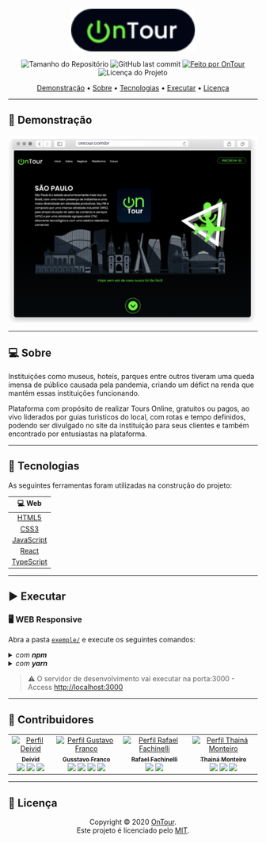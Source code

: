 <p align="center">
  <img alt="OnTour" src=".github/banner.svg" width="250px"/>
<p>

<p align="center"> 
  <img alt="Tamanho do Repositório" src="https://img.shields.io/github/repo-size/rafaelfachinelli/OnTour?color=219653&style=for-the-badge">
  <img alt="GitHub last commit" src="https://img.shields.io/github/last-commit/rafaelfachinelli/OnTour?color=219653&style=for-the-badge">
  <a href="https://github.com/rafaelfachinelli">
    <img alt="Feito por OnTour" src="https://img.shields.io/badge/Desenvolvedor-OnTour-%219653?color=219653&style=for-the-badge">
  </a>
  <img alt="Licença do Projeto" src="https://img.shields.io/github/license/rafaelfachinelli/OnTour?color=219653&style=for-the-badge"/>
<p>

<p align="center">
 <a href="#movie_camera-demonstração">Demonstração</a> •
 <a href="#computer-sobre">Sobre</a> •
 <a href="#hammer-tecnologias">Tecnologias</a> •
 <a href="#arrow_forward-executar">Executar</a> •
 <a href="#page_facing_up-licença">Licença</a>
</p>

---
## :movie_camera: **Demonstração**

<p align="center">
  <kbd><a href="https://rafaelfachinelli.github.io/OnTour/" target="_blank"><img alt="OnTour" src=".github/desktop_demo.png"/></a></kbd>
<p>
  
---
## :computer: Sobre

Instituições como museus, hoteís, parques entre outros tiveram uma queda imensa de público causada pela pandemia, criando um défict na renda que mantém essas instituições funcionando.

Plataforma com propósito de realizar Tours Online, gratuitos ou pagos, ao vivo liderados por guias turisticos do local, com rotas e tempo definidos, podendo ser divulgado no site da instituição para seus clientes e também encontrado por entusiastas na plataforma.

---
## :hammer: **Tecnologias**

As seguintes ferramentas foram utilizadas na construção do projeto:

<div align="center">

|:computer: Web|
|:---:|
|[HTML5](https://developer.mozilla.org/pt-BR/docs/Web/HTML/HTML5)	|
|[CSS3](https://developer.mozilla.org/pt-BR/docs/Archive/CSS3)		|
|[JavaScript](https://www.ecma-international.org/publications/standards/Ecma-262.htm)|
|[React](https://reactjs.org)|
|[TypeScript](https://www.typescriptlang.org)|

</div>

---
## :arrow_forward: **Executar**

### :desktop_computer: **WEB Responsive**

Abra a pasta [`exemple/`](exemple/) e execute os seguintes comandos:

<details>
  <summary><i>com <b>npm</b></i></summary>
  
  ```bash
  # Instalar dependências
  $ npm install

  # Iniciar o servidor de desenvolvimento
  $ npm start
  ```
  
</details>

<details>
  <summary><i>com <b>yarn</b></i></summary>
  
  ```bash
  # Instalar dependências
  $ yarn

  # Iniciar o servidor de desenvolvimento
  $ yarn start

  ```

</details>

> ⚠️ O servidor de desenvolvimento vai executar na porta:3000 - Access <http://localhost:3000>

---
## :muscle: **Contribuidores**

<div align="center">

<!-- prettier-ignore-start -->
<!-- markdownlint-disable -->

<table>
  <tr>
    <td align="center">
      <a href="https://PORTFOLIOURL.COM">
        <img src="https://avatars1.githubusercontent.com/u/9919?s=200&v=4" width="100px;" alt="Perfil Deivid"/><br />
        <sub><b>Deivid</b></sub>
      </a>
      <br/>
      <a href="https://www.linkedin.com/in/CONTRIBUTORNAME" title="LinkedIn"><img src="https://simpleicons.org/icons/linkedin.svg" width="20px"/></a>
      <a href="https://github.com/CONTRIBUTORNAME" title="GitHub"><img src="https://simpleicons.org/icons/github.svg" width="20px"/></a>
      <a href="https://www.instagram.com/mont_thaina/" title="Instagram"><img src="https://simpleicons.org/icons/instagram.svg" width="20px"/></a>
    </td>
    <td align="center">
      <a href="https://www.linkedin.com/in/gfrancodev">
        <img src="https://avatars2.githubusercontent.com/u/68759427?s=460&u=84e8250c02de21177ac7e01a2e169ea613ef0c07&v=4" width="100px;" alt="Perfil Gustavo Franco"/><br />
        <sub><b>Gusstavo Franco</b></sub>
      </a>
      <br/>
      <a href="https://www.linkedin.com/in/gfrancodev" title="LinkedIn"><img src="https://simpleicons.org/icons/linkedin.svg" width="20px"/></a>
      <a href="https://github.com/gfrancodev" title="GitHub"><img src="https://simpleicons.org/icons/github.svg" width="20px"/></a>
      <a href="https://www.behance.net/gfrancodev" title="Behance"><img src="https://simpleicons.org/icons/behance.svg" width="20px"/></a>
      <a href="https://www.instagram.com/gfrancodev" title="Instagram"><img src="https://simpleicons.org/icons/instagram.svg" width="20px"/></a>
    </td>
    <td align="center">
      <a href="https://github.com/rafaelfachinelli">
        <img src="https://avatars2.githubusercontent.com/u/19878139?s=460&u=363cb967c17e13003de2cbb894771bbb51ac2eb1&v=4" width="100px;" alt="Perfil Rafael Fachinelli"/><br />
        <sub><b>Rafael Fachinelli</b></sub>
      </a>
      <br/>
      <a href="https://www.linkedin.com/in/rafaelfachinelli" title="LinkedIn"><img src="https://simpleicons.org/icons/linkedin.svg" width="20px"/></a>
      <a href="https://github.com/rafaelfachinelli" title="GitHub"><img src="https://simpleicons.org/icons/github.svg" width="20px"/></a>
    </td>
    <td align="center">
      <a href="https://www.linkedin.com/in/thaina-monteiro">
        <img src="https://avatars0.githubusercontent.com/u/47891117?s=460&u=1f748e7fdec0b9d42b23f20d70f774031378e9b7&v=4" width="100px;" alt="Perfil Thainá Monteiro"/><br />
        <sub><b>Thainá Monteiro</b></sub>
      </a>
      <br/>
      <a href="https://www.linkedin.com/in/thaina-monteiro" title="LinkedIn"><img src="https://simpleicons.org/icons/linkedin.svg" width="20px"/></a>
      <a href="https://github.com/thainamonteiro" title="GitHub"><img src="https://simpleicons.org/icons/github.svg" width="20px"/></a>
      <a href="https://www.instagram.com/mont_thaina/" title="Instagram"><img src="https://simpleicons.org/icons/instagram.svg" width="20px"/></a>
    </td>
  </tr>
</table>

<!-- markdownlint-restore -->
<!-- prettier-ignore-end -->

</div>

---
## :page_facing_up: **Licença**

<div align="center">

Copyright © 2020 [OnTour](https://rafaelfachinelli.github.io/OnTour/).<br />
Este projeto é licenciado pelo [MIT](./LICENSE).

</div>
